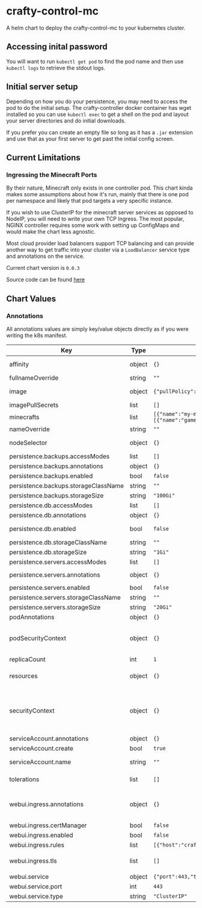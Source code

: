 crafty-control-mc
=================
A helm chart to deploy the crafty-control-mc to your kubernetes cluster.

## Accessing inital password

You will want to run `kubectl get pod` to find the pod name and then
use `kubectl logs` to retrieve the stdout logs.

## Initial server setup

Depending on how you do your persistence, you may need to access the 
pod to do the initial setup.  The crafty-controller docker container has
wget installed so you can use `kubectl exec` to get a shell on the pod and 
layout your server directories and do initial downloads.

If you prefer you can create an empty file so long as it has a `.jar` extension
and use that as your first server to get past the initial config screen.

## Current Limitations

### Ingressing the Minecraft Ports

By their nature, Minecraft only exists in one controller pod. This chart
kinda makes some assumptions about how it's run, mainly that there is one
pod per namespace and likely that pod targets a very specific instance.

If you wish to use ClusterIP for the minecraft server services as opposed to
NodeIP, you will need to write your own TCP Ingress.  The most popular, 
NGINX controller requires some work with setting up ConfigMaps and would make
the chart less agnostic.

Most cloud provider load balancers support TCP balancing and can provide
another way to get traffic into your cluster via a `LoadBalancer` service type
and annotations on the service.

Current chart version is `0.0.3`

Source code can be found [here](https://github.com/dkolb/charts)



## Chart Values

### Annotations

All annotations values are simply key/value objects directly as if you
were writing the k8s manifest.

| Key | Type | Default | Description |
|-----|------|---------|-------------|
| affinity | object | `{}` | Refer to https://kubernetes.io/docs/concepts/scheduling-eviction/assign-pod-node/#affinity-and-anti-affinity |
| fullnameOverride | string | `""` | Overrides places that utilize `release_name-crafty-control-mc` |
| image | object | `{"pullPolicy":"IfNotPresent","repository":"dkolb/crafty-controller","tag":"latest"}` | Standard image chart vaule with `repository`, `pullPolicy`, and `tag` keys. |
| imagePullSecrets | list | `[]` | Array of secret names to use for conatiner registry auth. |
| minecrafts | list | `[{"name":"my-minecraft","service":{"annotations":{},"ports":[{"name":"gameserver","port":25565,"protocol":"TCP","targetPort":25565}],"type":"NodePort"}}]` | Populate this array with information on each minecraft server. |
| nameOverride | string | `""` |  |
| nodeSelector | object | `{}` | Refer to https://kubernetes.io/docs/concepts/scheduling-eviction/assign-pod-node/ |
| persistence.backups.accessModes | list | `[]` | List of access modes, such as ReadWriteMany. |
| persistence.backups.annotations | object | `{}` | Set annotations directly on the PCV |
| persistence.backups.enabled | bool | `false` |  |
| persistence.backups.storageClassName | string | `""` | PCV storage class. |
| persistence.backups.storageSize | string | `"100Gi"` | Size to attempt to claim |
| persistence.db.accessModes | list | `[]` | List of access modes, such as ReadWriteMany. |
| persistence.db.annotations | object | `{}` | Set annotations directly on the PCV |
| persistence.db.enabled | bool | `false` | Enables a PersistentVolumeClaim for the database and mounts it to `/crafty_db` |
| persistence.db.storageClassName | string | `""` | PCV storage class. |
| persistence.db.storageSize | string | `"1Gi"` | Size to attempt to claim |
| persistence.servers.accessModes | list | `[]` | List of access modes, such as ReadWriteMany. |
| persistence.servers.annotations | object | `{}` | Set annotations directly on the PCV and mounts it to `/mincraft_servers` |
| persistence.servers.enabled | bool | `false` |  |
| persistence.servers.storageClassName | string | `""` | PCV storage class. |
| persistence.servers.storageSize | string | `"20Gi"` | Size to attempt to claim |
| podAnnotations | object | `{}` | An annotation object to apply to the pod. |
| podSecurityContext | object | `{}` | maps directly into `Deployment.spec.template.spec.securityContext` Reference: https://kubernetes.io/docs/reference/generated/kubernetes-api/v1.18/#podsecuritycontext-v1-core |
| replicaCount | int | `1` |  |
| resources | object | `{}` | Object containing limits and requests for the crafty-controller container. ```yaml resources:   limits:     cpu: 100m     memory: 128Mi   requests:     cpu: 100m     memory: 128Mi ``` |
| securityContext | object | `{}` | Container specific security context applied to the crafty-controller context. maps onto `Deployment.spec.template.spec.containers[*].securityContext` Reference: https://kubernetes.io/docs/reference/generated/kubernetes-api/v1.18/#podsecuritycontext-v1-core |
| serviceAccount.annotations | object | `{}` | Annotations to add to the service account |
| serviceAccount.create | bool | `true` | Specifies whether a service account should be created |
| serviceAccount.name | string | `""` | The name of the service account to use. If not set and create is true, a name is generated using the fullname template |
| tolerations | list | `[]` | Refer to https://kubernetes.io/docs/concepts/scheduling-eviction/taint-and-toleration/ |
| webui.ingress.annotations | object | `{}` | Place to add annotations to the ingress. Reminder: This is where your cluster issuers and ingress classes go. Also you probably should annotate however you need to to indicate that HTTPS is the backend protocol |
| webui.ingress.certManager | bool | `false` | Add the certManager annotation to the ingress. |
| webui.ingress.enabled | bool | `false` | Generate an ingress for the Web UI. |
| webui.ingress.rules | list | `[{"host":"crafty-mc.local","paths":["/"]}]` | Abbreviated rules structure. |
| webui.ingress.tls | list | `[]` | Contains SSL configurations. ```yaml webui:   ingress:     tls:       - secretName: chart-example-tls         hosts:           - crafty-mc.local ``` |
| webui.service | object | `{"port":443,"type":"ClusterIP"}` | This configures the service specifically for the webui. |
| webui.service.port | int | `443` | Port to expose on service. |
| webui.service.type | string | `"ClusterIP"` | `LoadBalancer`, `ClusterIP`, `NodePort` |
